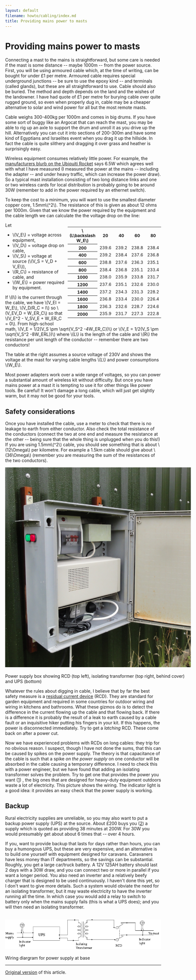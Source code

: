 ```yaml
---
layout: default
filename: howto/cabling/index.md
title: Providing mains power to masts
---
```


Providing mains power to masts
==============================

Connecting a mast to the mains is straightforward, but some care is
needed if the mast is some distance -- maybe 1000m -- from the power
source.  First, you will be using armoured cable which, at the time of
writing, can be bought for under £1 per metre. Armoured cable requires
special underground junctions -- be sure to use the epoxy kind -- and
terminals (called glands), but these are all straightforward to use.
Cable should also be buried. The method and depth depends on the land
and the wishes of the landowner. I have had quote of £1 per metre for
burying cable over quite rugged ground, so even when properly dug in,
cable may be a cheaper alternative to solar and wind power for all but
the most remote masts.

Cable weighs 300-400kg per 1000m and comes in big drums.  If you have
some sort of buggy like an Argocat that can reach the mast, you may be
able to rig up an axle to support the drum and unroll it as you drive
up the hill.  Alternatively you can cut it into sections of 200-300m
and have some kind of Egyptians and Israelites event when you drag it
up the hillside.  In fact the cable is quite slithery and dragging it
over grass and heather is surprisingly easy.

Wireless equipment consumes relatively little power. For example, the
[manufacturers blurb on the Ubiquiti Rocket][rocket] says 6.5W which agrees
well with what I have measured (I measured the power at the mains --
including the adapter -- and under heavy traffic, which can increase
the power draw).  So a typical mast installation consisting of two
long distance links and one or two wireless cards for local
distribution is probably going to be around 30W (remember to add in
the power required by an ethernet switch).

[rocket]: http://www.ubnt.com/downloads/datasheets/rocketm/rm_ds_web.pdf

To keep the cost  to a minimum, you will want to use the smallest
diameter copper core, 1.5mm\\(^2\\).  The resistance of this is given as
about 12 ohms per 1000m.  Given that we know the power required by the
equipment and the cable length we can calculate the the
voltage drop on the line:

<style>
   .small-table {
       width: 60%;
       font-size: 10pt;
       text-align: center;
       float: right;
       margin-left: 10px;
       margin-bottom: 10px;
   }
</style>
<div class="small-table">
<table class="table table-striped">
<tr>
<th>\(L\backslash W_E\)</th>
<th>   20</th>
<th>   40</th>
<th>   60</th>
<th>   80</th>
<th>  100</th>
<th>  120</th>
<th>  140</th>
<th>  160</th>
<th>  180</th>
<th>  200</th>
</tr>
<tr>
<th>  200</th>
<td>239.6</td>
<td>239.2</td>
<td>238.8</td>
<td>238.4</td>
<td>238.0</td>
<td>237.6</td>
<td>237.2</td>
<td>236.8</td>
<td>236.3</td>
<td>235.9</td>
</tr>
<tr>
<th>  400</th>
<td>239.2</td>
<td>238.4</td>
<td>237.6</td>
<td>236.8</td>
<td>235.9</td>
<td>235.1</td>
<td>234.3</td>
<td>233.4</td>
<td>232.6</td>
<td>231.7</td>
</tr>
<tr>
<th>  600</th>
<td>238.8</td>
<td>237.6</td>
<td>236.3</td>
<td>235.1</td>
<td>233.8</td>
<td>232.6</td>
<td>231.3</td>
<td>230.0</td>
<td>228.7</td>
<td>227.3</td>
</tr>
<tr>
<th>  800</th>
<td>238.4</td>
<td>236.8</td>
<td>235.1</td>
<td>233.4</td>
<td>231.7</td>
<td>230.0</td>
<td>228.2</td>
<td>226.4</td>
<td>224.6</td>
<td>222.8</td>
</tr>
<tr>
<th> 1000</th>
<td>238.0</td>
<td>235.9</td>
<td>233.8</td>
<td>231.7</td>
<td>229.5</td>
<td>227.3</td>
<td>225.1</td>
<td>222.8</td>
<td>220.4</td>
<td>218.0</td>
</tr>
<tr>
<th> 1200</th>
<td>237.6</td>
<td>235.1</td>
<td>232.6</td>
<td>230.0</td>
<td>227.3</td>
<td>224.6</td>
<td>221.8</td>
<td>219.0</td>
<td>216.0</td>
<td>213.0</td>
</tr>
<tr>
<th> 1400</th>
<td>237.2</td>
<td>234.3</td>
<td>231.3</td>
<td>228.2</td>
<td>225.1</td>
<td>221.8</td>
<td>218.5</td>
<td>215.0</td>
<td>211.4</td>
<td>207.6</td>
</tr>
<tr>
<th> 1600</th>
<td>236.8</td>
<td>233.4</td>
<td>230.0</td>
<td>226.4</td>
<td>222.8</td>
<td>219.0</td>
<td>215.0</td>
<td>210.9</td>
<td>206.5</td>
<td>202.0</td>
</tr>
<tr>
<th> 1800</th>
<td>236.3</td>
<td>232.6</td>
<td>228.7</td>
<td>224.6</td>
<td>220.4</td>
<td>216.0</td>
<td>211.4</td>
<td>206.5</td>
<td>201.4</td>
<td>195.9</td>
</tr>
<tr>
<th> 2000</th>
<td>235.9</td>
<td>231.7</td>
<td>227.3</td>
<td>222.8</td>
<td>218.0</td>
<td>213.0</td>
<td>207.6</td>
<td>202.0</td>
<td>195.9</td>
<td>189.3</td>
</tr>
</table>
</div>

Let

* \\(V_E\\) = voltage across equipment,
* \\(V_D\\) = voltage drop on cable,
* \\(V_S\\) = voltage at source (\\(V_S = V_D + V_E\\)),
* \\(R_C\\) = resistance of cable, and
* \\(W_E\\) = power required by equipment.

If \\(I\\) is the current through the cable, we have \\(V_EI = W_E\\),
\\(V_D/R_C = I\\) so \\(V_EV_D = W_ER_C\\) so that
\\(V_E^2 - V_SV_E + W_ER_C = 0\\).
From high-school math,
\\(V_E = 1/2(V_S \pm \sqrt{V_S^2 -4W_ER_C})\\) or
\\(V_E = 1/2(V_S \pm \sqrt{V_S^2 -8W_ERL})\\) where \\(L\\)
is the length of the cable and \\(R\\) the resistance per unit length
of the conductor -- remember there are two conductors!

The table at the right assumes a source voltage of 230V and shows the
voltage at the mast for varying cable lengths 
\\(L\\) and power consumptions \\(W_E\\).

Most power adapters work over a wide range of voltages, so you can
power a substantial amount of wireless kit without difficulty.  But
once you have mains power at a mast it is tempting to use it for other
things like power tools.  Be careful!  It won't damage a long cable, which
will just get slightly warm, but it may not be good for your tools.

Safety considerations
---------------------

Once you have installed the cable, use a meter to check that there is
no leakage to earth from either conductor.  Also check the total
resistance of the conductors (connect the two at one end and measure
the resistance at the other -- being sure that the whole thing is
unplugged when you do this!)  If you are using 1.5mm\\(^2\\) cable,
you should see something that is about \\(12\Omega\\) per kilometre.
For example a 1.5km cable should give about \\(36\Omega\\) (remember
you are measuring the sum of the resistances of the two conductors).

<div class="image-float-right" style="width: 600px;">
  <img src="powerbox.jpg" alt="Powerbox" width="600"/><br /><br />
  Power supply box showing RCD (top left), isolating
  transformer (top right, behind cover) and UPS (bottom)
</div>

Whatever the rules about digging in cable, I believe that by far the
best safety measure is a [residual current device] (RCD). They are
standard for garden equipment and required in some countries for
outdoor wiring and wiring in kitchens and bathrooms.  What these
gizmos do is to detect the difference in the current flowing up the
cable and that flowing back.  If there is a difference it is probably
the result of a leak to earth caused by a cable fault or an
inquisitive hiker putting his fingers in your kit. If this happens,
the power is disconnected immediately.  Try to get a *latching* RCD.
These come back on after a power cut.

[residual current device]: http://en.wikipedia.org/wiki/Residual-current_device

Now we have experienced problems with RCDs on long cables: they trip
for no obvious reason.  I suspect, though I have not done the sums,
that this can be caused by spikes on the power supply.  The theory is
that capacitance of the cable is such that a spike *on the power
supply* on one conductor will be absorbed in the cable causing a
temporary difference.  I need to check this with a power engineer, but
we have found that adding an isolating transformer solves the problem.
Try to get one that provides the power you want ([1]) ,
the big ones that are designed for heavy-duty equipment outdoors waste
a lot of electricity. This picture shows the wiring.  The indicator
light is a good idea: it provides an easy check that the power supply
is working.

[1]: http://uk.rs-online.com/web/p/products/0504167


Backup
------

Rural electricity supplies are unreliable, so you may also want to put
a backup power supply (UPS) at the source.  About £200 buys you ([2]) a
supply which is quoted as providing 38 minutes at 200W.  For 30W you
would presumably get about about 6 times that -- over 4 hours.

[2]: http://www.apc.com/products/family/index.cfm?id=27

If you, want to provide backup that lasts for days rather than hours,
you can buy a humongous UPS, but these are very expensive, and an
alternative is to build one yourself with equipment designed for
caravans.  Caravaners have less money than IT departments, so the
savings can be substantial. Roughly, you get a large car/truck
battery.  A 12V 125AH battery should last 2 days with a 30W draw, and
you can connect two or more in parallel if you want a longer period.
You also need an inverter and a relatively beefy charger that is
designed to be used continuously.  I haven't done this yet, so I don't
want to give more details.  Such a system would obviate the need for
an isolating transformer, but it may waste electricity to have the
inverter running all the time. In which case you would add a relay to
switch to battery only when the mains supply fails (this is what a UPS
does); and you will then need an isolating transformer.

<div class="image-centre">
  <br />
  <img src='isolating.png' alt='Isolating Transformer' /><br/><br/>
  Wiring diargram for power supply at base
</div>

----
[Original version] of this article.

[Original version]: cabling.pdf
